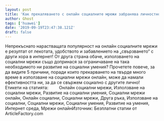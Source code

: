 ```yaml
---
layout: post
title: 'Как прекаляването с онлайн социалните мрежи забранява личностното развитие'
author: Ghost
tags: ['huawei']
date: '2019-09-19T23:47:38.121Z'
draft: false
---
```


Непрекъснато нарастващата популярност на онлайн социалните мрежи е резултат от лекотата, удобството и забавлението на „свързването“ с други хора в интернет! От друга страна обаче, използването на социални мрежи също допринася за ограничаване на така необходимото ни развитие на социални умения? Прочетете повече, за да видите 5 причини, поради които прекарването на твърде много време в използване на социални мрежи онлайн, може да намали ефективността ни, за да се свържем социално с другите лично!     Етикети на статията:         Онлайн социални мрежи, Използване на социални мрежи, Развитие на социални умения, Социални мрежи онлайн, Онлайн социални, Социални мрежи, Друга ръка, Използване на социални, Социални мрежи, Социални умения, Развитие на умения, Интернет среда, Мрежи онлайнИзточник: Безплатни статии от ArticleFactory.com
